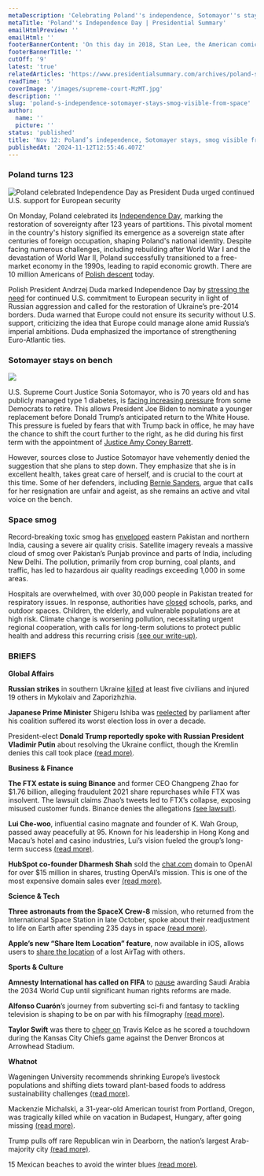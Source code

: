 ```yaml
---
metaDescription: 'Celebrating Poland''s independence, Sotomayor''s stay, and smog visible from space updates.'
metaTitle: 'Poland''s Independence Day | Presidential Summary'
emailHtmlPreview: ''
emailHtml: ''
footerBannerContent: 'On this day in 2018, Stan Lee, the American comic book writer who helped create iconic characters like Spider-Man and the Avengers, died at age 95.'
footerBannerTitle: ''
cutOff: '9'
latest: 'true'
relatedArticles: 'https://www.presidentialsummary.com/archives/poland-s-independence-sotomayer-stays-smog-visible-from-space'
readTime: '5'
coverImage: '/images/supreme-court-MzMT.jpg'
description: ''
slug: 'poland-s-independence-sotomayer-stays-smog-visible-from-space'
author:
  name: ''
  picture: ''
status: 'published'
title: 'Nov 12: Poland’s independence, Sotomayer stays, smog visible from space'
publishedAt: '2024-11-12T12:55:46.407Z'
---
```


### Poland turns 123

![Poland celebrated Independence Day as President Duda urged continued U.S. support for European security](/images/polish-independence-day-k5NT.webp)

On Monday, Poland celebrated its [Independence Day](https://www.trade.gov.pl/en/news/independence-day-polish-history-and-polands-economic-transformation/), marking the restoration of sovereignty after 123 years of partitions. This pivotal moment in the country's history signified its emergence as a sovereign state after centuries of foreign occupation, shaping Poland's national identity. Despite facing numerous challenges, including rebuilding after World War I and the devastation of World War II, Poland successfully transitioned to a free-market economy in the 1990s, leading to rapid economic growth. There are 10 million Americans of [Polish descent](https://x.com/PolishEmbassyUS/status/1123937677345206274) today.

Polish President Andrzej Duda marked Independence Day by [stressing the need](https://apnews.com/article/poland-independence-day-march-duda-6dc4217f77184dcd8f8562e6c0fac595) for continued U.S. commitment to European security in light of Russian aggression and called for the restoration of Ukraine’s pre-2014 borders. Duda warned that Europe could not ensure its security without U.S. support, criticizing the idea that Europe could manage alone amid Russia’s imperial ambitions. Duda emphasized the importance of strengthening Euro-Atlantic ties.

### Sotomayer stays on bench

![](/images/supreme-court-kxNj.webp)

U.S. Supreme Court Justice Sonia Sotomayor, who is 70 years old and has publicly managed type 1 diabetes, is [facing increasing pressure](https://www.bbc.com/news/articles/cvg4n2rdjp6o) from some Democrats to retire. This allows President Joe Biden to nominate a younger replacement before Donald Trump’s anticipated return to the White House. This pressure is fueled by fears that with Trump back in office, he may have the chance to shift the court further to the right, as he did during his first term with the appointment of [Justice Amy Coney Barrett](https://www.bbc.com/news/election-us-2020-54700307).

However, sources close to Justice Sotomayor have vehemently denied the suggestion that she plans to step down. They emphasize that she is in excellent health, takes great care of herself, and is crucial to the court at this time. Some of her defenders, including [Bernie Sanders](https://www.theguardian.com/us-news/2024/nov/10/bernie-sanders-supreme-court-justices-sonia-sotomayor-biden), argue that calls for her resignation are unfair and ageist, as she remains an active and vital voice on the bench.

### Space smog

Record-breaking toxic smog has [enveloped](https://edition.cnn.com/2024/11/11/asia/pakistan-punjab-pollution-satellite-images-climate-intl-hnk/index.html) eastern Pakistan and northern India, causing a severe air quality crisis. Satellite imagery reveals a massive cloud of smog over Pakistan’s Punjab province and parts of India, including New Delhi. The pollution, primarily from crop burning, coal plants, and traffic, has led to hazardous air quality readings exceeding 1,000 in some areas.

Hospitals are overwhelmed, with over 30,000 people in Pakistan treated for respiratory issues. In response, authorities have [closed](https://abcnews.go.com/International/wireStory/districts-pakistan-close-parks-zoo-schools-residents-choke-115634446) schools, parks, and outdoor spaces. Children, the elderly, and vulnerable populations are at high risk. Climate change is worsening pollution, necessitating urgent regional cooperation, with calls for long-term solutions to protect public health and address this recurring crisis [(see our write-up)](https://www.geopolitics.world/archives/global-eyes-on-the-u-s-israel-in-suez-pakistan-s-climate-action).

### BRIEFS

**Global Affairs**

**Russian strikes** in southern Ukraine [killed](https://www.dw.com/en/ukraine-updates-russian-strikes-kill-5-in-southern-regions/live-70749617) at least five civilians and injured 19 others in Mykolaiv and Zaporizhzhia.

**Japanese Prime Minister** Shigeru Ishiba was [reelected](https://apnews.com/article/japan-politics-ishiba-cabinet-5945feb06a07730a98ebb3e0b46905bd) by parliament after his coalition suffered its worst election loss in over a decade.

President-elect **Donald Trump reportedly spoke with Russian President Vladimir Putin** about resolving the Ukraine conflict, though the Kremlin denies this call took place [(read more)](https://www.dw.com/en/trump-talks-ukraine-in-separate-calls-with-putin-scholz-v2/a-70749452).

**Business & Finance**

**The FTX estate is suing Binance** and former CEO Changpeng Zhao for $1.76 billion, alleging fraudulent 2021 share repurchases while FTX was insolvent. The lawsuit claims Zhao’s tweets led to FTX’s collapse, exposing misused customer funds. Binance denies the allegations [(see lawsuit)](https://www.theverge.com/2024/11/11/24293431/ftx-suing-binance-1-8-billion-fraud-allegations#:~:text=FTX%20alleges%20these%20funds%20were,%2Dfounder%20Sam%20Bankman%2DFried.).

**Lui Che-woo**, influential casino magnate and founder of K. Wah Group, passed away peacefully at 95. Known for his leadership in Hong Kong and Macau’s hotel and casino industries, Lui’s vision fueled the group’s long-term success [(read more)](https://www.scmp.com/business/article/3286122/lui-che-woo-hong-kong-property-and-casino-magnate-kwah-galaxy-dies-age-95).

**HubSpot co-founder Dharmesh Shah** sold the [chat.com](http://chat.com/) domain to OpenAI for over $15 million in shares, trusting OpenAI’s mission. This is one of the most expensive domain sales ever [(read more)](https://www.entrepreneur.com/en-in/news-and-trends/openai-acquires-chatcom-domain-from-hubspot-co-founder/482691).

**Science & Tech**

**Three astronauts from the SpaceX Crew-8** mission, who returned from the International Space Station in late October, spoke about their readjustment to life on Earth after spending 235 days in space [(read more)](https://edition.cnn.com/2024/11/08/science/spacex-nasa-crew-8-astronauts-update/index.html).

**Apple’s new “Share Item Location” feature**, now available in iOS, allows users to [share the location](https://www.theverge.com/2024/11/11/24293654/apple-ios-18-2-share-airtag-locations) of a lost AirTag with others.

**Sports & Culture**

**Amnesty International has called on FIFA** to [pause](https://edition.cnn.com/2024/11/11/sport/amnesty-fifa-world-cup-human-rights-spt-intl/index.html) awarding Saudi Arabia the 2034 World Cup until significant human rights reforms are made.

**Alfonso Cuarón**’s journey from subverting sci-fi and fantasy to tackling television is shaping to be on par with his filmography [(read more)](https://www.wired.com/story/big-interview-director-alfonso-cuaron-disclaimer-sci-fi/).

**Taylor Swift** was there to [cheer on](https://www.usmagazine.com/entertainment/news/taylor-swift-cheers-travis-kelces-touchdown-in-chiefs-broncos-game/) Travis Kelce as he scored a touchdown during the Kansas City Chiefs game against the Denver Broncos at Arrowhead Stadium.

**Whatnot**

Wageningen University recommends shrinking Europe’s livestock populations and shifting diets toward plant-based foods to address sustainability challenges [(read more)](https://www.politico.eu/article/food-security-eat-less-meat-says-major-report-common-agricultural-policy-cap-eu-farming/).

Mackenzie Michalski, a 31-year-old American tourist from Portland, Oregon, was tragically killed while on vacation in Budapest, Hungary, after going missing [(read more)](https://apnews.com/article/hungary-suspect-arrested-american-tourist-killed-budapest-da7b6ee0a9aab10a9976a71137f3ff07).

Trump pulls off rare Republican win in Dearborn, the nation’s largest Arab-majority city [(read more)](https://www.middleeasteye.net/news/us-dearborn-trump-gaza-war-elections).

15 Mexican beaches to avoid the winter blues [(read more)](https://www.thrillist.com/travel/nation/best-beaches-in-mexico).